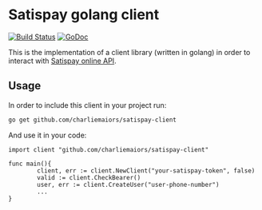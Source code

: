 # Satispay golang client
[![Build Status](https://travis-ci.org/charliemaiors/satispay-client.svg?branch=master)](https://travis-ci.org/charliemaiors/satispay-client)  [![GoDoc](https://godoc.org/charliemaiors/satispay-client?status.svg)](http://godoc.org/github.com/charliemaiors/satispay-client)

This is the implementation of a client library (written in golang) in order to interact with [Satispay online API](https://s3-eu-west-1.amazonaws.com/docs.online.satispay.com/index.html).

## Usage

In order to include this client in your project run:

```bash
go get github.com/charliemaiors/satispay-client
```

And use it in your code:

```golang
import client "github.com/charliemaiors/satispay-client"

func main(){
        client, err := client.NewClient("your-satispay-token", false)
        valid := client.CheckBearer()
        user, err := client.CreateUser("user-phone-number")
        ...
}
```